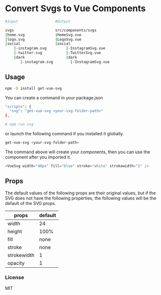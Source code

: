 # **Convert Svgs to Vue Components**

```bash
#Input                 #Output

svgs                   src/components/svgs
|home.svg              |HomeSvg.vue
|logo.svg              |LogoSvg.vue
|social                |social
    |-instagram.svg         |-InstagramSvg.vue
    |-twitter.svg           |-TwitterSvg.vue
    |dark                   |dark
       |-instagram.svg        |-InstagramSvg.vue
```

## Usage

```bash
npm -D install get-vue-svg
```

You can create a command in your package.json

```bash
"scripts": {
  "svg": "get-vue-svg <your-svg-folder-path>"
},

# npm run svg
```

or launch the following command if you installed it globally.

```bash
get-vue-svg <your-svg-folder-path>
```

The command above will create your components, then you can use the component after you imported it.

```js
<VueSvg width="40px" fill="blue" stroke="white" strokewidth="1" />
```

## Props

The default values of the following props are their original values, but if the SVG does not have the following properties, the following values will be the default of the SVG props.

| props       | default |
| ----------- | ------- |
| width       | 24      |
| height      | 100%    |
| fill        | none    |
| stroke      | none    |
| strokewidth | 1       |
| opacity     | 1       |

### License

MIT
